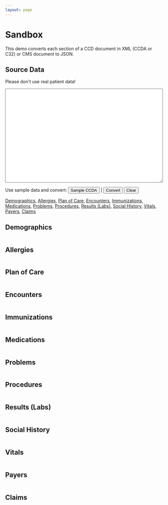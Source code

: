 ```yaml
---
layout: page
---
```


# Sandbox

This demo converts each section of a CCD document in XML (CCDA or C32) or CMS document to JSON.

## Source Data

<p>Please don't use real patient data!</p>
<textarea id="xml"></textarea>

<style type="text/css">
  button {
    font-size: 13px;
  }
  textarea {
    width: 100%;
    height: 300px;
    font-size: 14px;
    font-family: 'menlo', monospace;
    white-space: pre;
  }
</style>

Use sample data and convert: <button onclick="load('bb_ref_ccda')">Sample CCDA</button> | <button onclick="convert()">Convert</button> <button onclick="clearAll()">Clear</button>

[Demographics](#demographics-section), [Allergies](#allergies-section), [Plan of Care](#careplan-section), [Encounters](#encounters-section), [Immunizations](#immunizations-section), [Medications](#medications-section), [Problems](#problems-section), [Procedures](#procedures-section), [Results (Labs)](#results-section), [Social History](#social_history-section), [Vitals](#vitals-section), [Payers](#payers-section), [Claims](#claims-section)


<a name="demographics-section"></a>
## Demographics
<pre><code id="demographics" class="javascript"></code></pre>


<a name="allergies-section"></a>
## Allergies
<pre><code id="allergies" class="javascript"></code></pre>


<a name="careplan-section"></a>
## Plan of Care
<pre><code id="careplan" class="javascript"></code></pre>


<a name="encounters-section"></a>
## Encounters
<pre><code id="encounters" class="javascript"></code></pre>


<a name="immunizations-section"></a>
## Immunizations
<pre><code id="immunizations" class="javascript"></code></pre>


<a name="medications-section"></a>
## Medications
<pre><code id="medications" class="javascript"></code></pre>


<a name="problems-section"></a>
## Problems
<pre><code id="problems" class="javascript"></code></pre>


<a name="procedures-section"></a>
## Procedures
<pre><code id="procedures" class="javascript"></code></pre>


<a name="results-section"></a>
## Results (Labs)
<pre><code id="results" class="javascript"></code></pre>


<a name="social_history-section"></a>
## Social History
<pre><code id="social_history" class="javascript"></code></pre>


<a name="vitals-section"></a>
## Vitals
<pre><code id="vitals" class="javascript"></code></pre>


<a name="payers-section"></a>
## Payers
<pre><code id="payers" class="javascript"></code></pre>


<a name="claims-section"></a>
## Claims
<pre><code id="claims" class="javascript"></code></pre>


<script src="bower_components/blue-button-xml/dist/blue-button-xml.js"></script>
<script src="bower_components/blue-button-cms/dist/blue-button-cms.js"></script>
<script src="bower_components/blue-button-generate/dist/blue-button-generate.js"></script>
<script src="bower_components/blue-button/dist/blue-button.js"></script>

